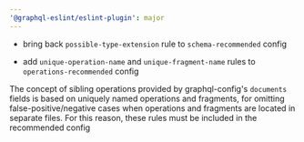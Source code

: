 ```yaml
---
'@graphql-eslint/eslint-plugin': major
---
```


- bring back `possible-type-extension` rule to `schema-recommended` config

- add `unique-operation-name` and `unique-fragment-name` rules to `operations-recommended` config

The concept of sibling operations provided by graphql-config's `documents` fields is based on
uniquely named operations and fragments, for omitting false-positive/negative cases when operations
and fragments are located in separate files. For this reason, these rules must be included in the
recommended config
